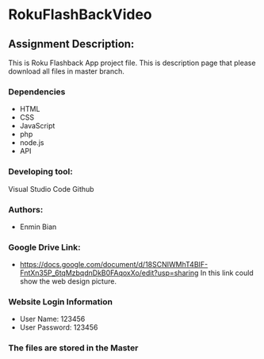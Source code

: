 # RokuFlashBackVideo


## Assignment Description:
This is Roku Flashback App project file. This is description page that please download all files in master branch.


### Dependencies
* HTML
* CSS
* JavaScript
* php
* node.js
* API

### Developing tool:
Visual Studio Code
Github

### Authors:
* Enmin Bian

### Google Drive Link:
* https://docs.google.com/document/d/18SCNIWMhT4BIF-FntXn35P_6tqMzbqdnDkB0FAqoxXo/edit?usp=sharing
In this link could show the web design picture.


### Website Login Information
* User Name: 123456
* User Password: 123456

### The files are stored in the Master
